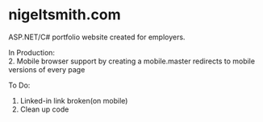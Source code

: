 # nigeltsmith.com
ASP.NET/C# portfolio website created for employers.  
  
In Production:  
2. Mobile browser support by creating a mobile.master redirects to mobile versions of every page  

To Do:  
1. Linked-in link broken(on mobile)  
2. Clean up code  

